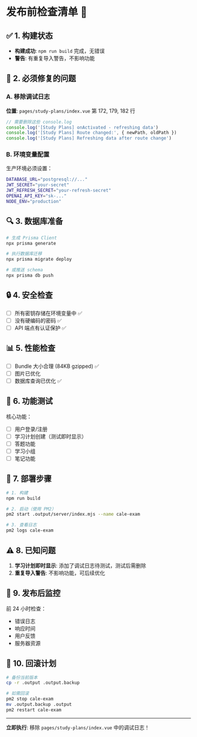 # 发布前检查清单 🚀

## ✅ 1. 构建状态
- **构建成功**: `npm run build` 完成，无错误
- **警告**: 有重复导入警告，不影响功能

## 🔧 2. 必须修复的问题

### A. 移除调试日志
**位置**: `pages/study-plans/index.vue` 第 172, 179, 182 行

```typescript
// 需要删除这些 console.log
console.log('[Study Plans] onActivated - refreshing data')
console.log('[Study Plans] Route changed:', { newPath, oldPath })
console.log('[Study Plans] Refreshing data after route change')
```

### B. 环境变量配置
生产环境必须设置：
```bash
DATABASE_URL="postgresql://..."
JWT_SECRET="your-secret"
JWT_REFRESH_SECRET="your-refresh-secret"
OPENAI_API_KEY="sk-..."
NODE_ENV="production"
```

## 🔍 3. 数据库准备

```bash
# 生成 Prisma Client
npx prisma generate

# 执行数据库迁移
npx prisma migrate deploy

# 或推送 schema
npx prisma db push
```

## 🔒 4. 安全检查

- [ ] 所有密钥存储在环境变量中 ✅
- [ ] 没有硬编码的密码 ✅
- [ ] API 端点有认证保护 ✅

## 📊 5. 性能检查

- [ ] Bundle 大小合理 (84KB gzipped) ✅
- [ ] 图片已优化 
- [ ] 数据库查询已优化 ✅

## 🧪 6. 功能测试

核心功能：
- [ ] 用户登录/注册
- [ ] 学习计划创建（测试即时显示）
- [ ] 答题功能
- [ ] 学习小组
- [ ] 笔记功能

## 📝 7. 部署步骤

```bash
# 1. 构建
npm run build

# 2. 启动（使用 PM2）
pm2 start .output/server/index.mjs --name cale-exam

# 3. 查看日志
pm2 logs cale-exam
```

## ⚠️ 8. 已知问题

1. **学习计划即时显示**: 添加了调试日志待测试，测试后需删除
2. **重复导入警告**: 不影响功能，可后续优化

## 🎯 9. 发布后监控

前 24 小时检查：
- 错误日志
- 响应时间
- 用户反馈
- 服务器资源

## 🔄 10. 回滚计划

```bash
# 备份当前版本
cp -r .output .output.backup

# 如需回滚
pm2 stop cale-exam
mv .output.backup .output
pm2 restart cale-exam
```

---

**立即执行**: 移除 `pages/study-plans/index.vue` 中的调试日志！
